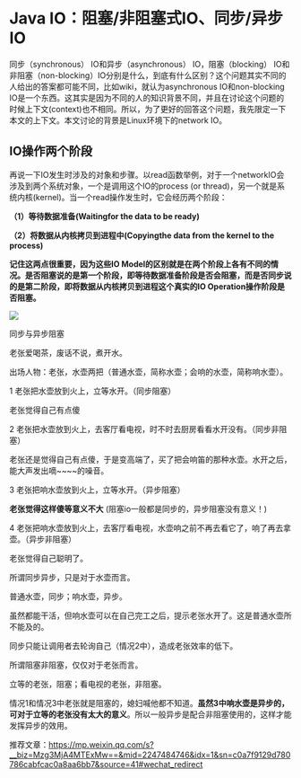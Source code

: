# Java IO：阻塞/非阻塞式IO、同步/异步IO

同步（synchronous） IO和异步（asynchronous） IO，阻塞（blocking） IO和非阻塞（non-blocking）IO分别是什么，到底有什么区别？这个问题其实不同的人给出的答案都可能不同，比如wiki，就认为asynchronous IO和non-blocking IO是一个东西。这其实是因为不同的人的知识背景不同，并且在讨论这个问题的时候上下文(context)也不相同。所以，为了更好的回答这个问题，我先限定一下本文的上下文。本文讨论的背景是Linux环境下的network IO。

## IO操作两个阶段

再说一下IO发生时涉及的对象和步骤。以read函数举例，对于一个networkIO会涉及到两个系统对象，一个是调用这个IO的process (or thread)，另一个就是系统内核(kernel)。当一个read操作发生时，它会经历两个阶段：

**（1）等待数据准备(Waitingfor the data to be ready)**

**（2）将数据从内核拷贝到进程中(Copyingthe data from the kernel to the process)**

**记住这两点很重要，因为这些IO Model的区别就是在两个阶段上各有不同的情况。是否阻塞说的是第一个阶段，即等待数据准备阶段是否会阻塞，而是否同步说的是第二阶段，即将数据从内核拷贝到进程这个真实的IO Operation操作阶段是否阻塞。**

![](E:\gitbook\Java\阻塞与非阻塞，同步与异步理解.png)



同步与异步阻塞

老张爱喝茶，废话不说，煮开水。

出场人物：老张，水壶两把（普通水壶，简称水壶；会响的水壶，简称响水壶）。

1 老张把水壶放到火上，立等水开。（同步阻塞）

老张觉得自己有点傻

2 老张把水壶放到火上，去客厅看电视，时不时去厨房看看水开没有。（同步非阻塞）

老张还是觉得自己有点傻，于是变高端了，买了把会响笛的那种水壶。水开之后，能大声发出嘀~~~~的噪音。

3 老张把响水壶放到火上，立等水开。（异步阻塞）

**老张觉得这样傻等意义不大**   (阻塞io一般都是同步的，异步阻塞没有意义！)

4 老张把响水壶放到火上，去客厅看电视，水壶响之前不再去看它了，响了再去拿壶。（异步非阻塞）

老张觉得自己聪明了。

所谓同步异步，只是对于水壶而言。

普通水壶，同步；响水壶，异步。

虽然都能干活，但响水壶可以在自己完工之后，提示老张水开了。这是普通水壶所不能及的。

同步只能让调用者去轮询自己（情况2中），造成老张效率的低下。

所谓阻塞非阻塞，仅仅对于老张而言。

立等的老张，阻塞；看电视的老张，非阻塞。

情况1和情况3中老张就是阻塞的，媳妇喊他都不知道。**虽然3中响水壶是异步的，可对于立等的老张没有太大的意义**。所以一般异步是配合非阻塞使用的，这样才能发挥异步的效用。



推荐文章：https://mp.weixin.qq.com/s?__biz=Mzg3MjA4MTExMw==&mid=2247484746&idx=1&sn=c0a7f9129d780786cabfcac0a8aa6bb7&source=41#wechat_redirect